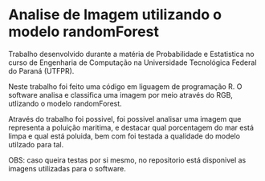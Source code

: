 # Analise de Imagem utilizando o modelo randomForest
 
 Trabalho desenvolvido durante a matéria de Probabilidade e Estatistica no curso de Engenharia de Computação na Universidade Tecnológica Federal do Paraná (UTFPR).

 Neste trabalho foi feito uma código em liguagem de programação R.
 O software analisa e classifica uma imagem por meio através do RGB, utlizando o modelo randomForest.

 Através do trabalho foi possivel, foi possivel analisar uma imagem que representa a poluição maritima, e destacar qual porcentagem do mar está limpa e qual está poluida, bem com foi testada a qualidade do modelo utilzado para tal.

 OBS: caso queira testas por si mesmo, no repositorio está disponivel as imagens utilizadas para o software.

